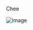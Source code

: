 
Chee

![image](https://user-images.githubusercontent.com/13347039/191854150-f208fec6-6287-48c6-b11a-e96d671b8fcc.png)
